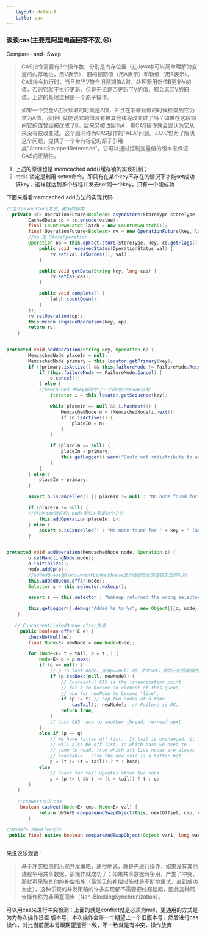 ```yaml
---
　　layout: default
　　title: cas
---
```

### 谈谈cas(主要是阿里电面回答不妥,😢)

Compare- and- Swap
> CAS指令需要有3个操作数，分别是内存位置（在Java中可以简单理解为变量的内存地址，用V表示）、旧的预期值（用A表示）和新值（用B表示）。CAS指令执行时，当且仅当V符合旧预期值A时，处理器用新值B更新V的值，否则它就不执行更新，但是无论是否更新了V的值，都会返回V的旧值，上述的处理过程是一个原子操作。 
> 
> 如果一个变量V初次读取的时候是A值，并且在准备赋值的时候检查到它仍然为A值，那我们就能说它的值没有被其他线程改变过了吗？如果在这段期间它的值曾经被改成了B，后来又被改回为A，那CAS操作就会误认为它从来没有被改变过。这个漏洞称为CAS操作的"ABA"问题。J.U.C包为了解决这个问题，提供了一个带有标记的原子引用类"AtomicStampedReference"，它可以通过控制变量值的版本来保证CAS的正确性。

1. 上述的原理也是 memcached add()缓存锁的实现机制；
2. redis 锁定是利用 setnx命令。即只有在某个key不存在的情况下才能set成功该key，这样就达到多个线程并发去set同一个key，只有一个能成功


下面来看看memcached add方法的实现代码

``` java
//这个asyncStore方法，匿名内部类
  private <T> OperationFuture<Boolean> asyncStore(StoreType storeType, String key, int exp, T value, Transcoder<T> tc) {
        CachedData co = tc.encode(value);
        final CountDownLatch latch = new CountDownLatch(1);
        final OperationFuture<Boolean> rv = new OperationFuture(key, latch, this.operationTimeout);
        //op 是 StoreOperation
        Operation op = this.opFact.store(storeType, key, co.getFlags(), exp, co.getData(), new Callback() {
            public void receivedStatus(OperationStatus val) {
                rv.set(val.isSuccess(), val);
            }

            public void gotData(String key, long cas) {
                rv.setCas(cas);
            }

            public void complete() {
                latch.countDown();
            }
        });
        rv.setOperation(op);
        this.mconn.enqueueOperation(key, op);
        return rv;
    }
    
```  

``` java
protected void addOperation(String key, Operation o) {
        MemcachedNode placeIn = null;
        MemcachedNode primary = this.locator.getPrimary(key);
        if (!primary.isActive() && this.failureMode != FailureMode.Retry) {
            if (this.failureMode == FailureMode.Cancel) {
                o.cancel();
            } else {
            //memcached 中key都维护了一个的对应的node队列
                Iterator i = this.locator.getSequence(key);

                while(placeIn == null && i.hasNext()) {
                    MemcachedNode n = (MemcachedNode)i.next();
                    if (n.isActive()) {
                        placeIn = n;
                    }
                }

                if (placeIn == null) {
                    placeIn = primary;
                    this.getLogger().warn("Could not redistribute to another node, retrying primary node for %s.", new Object[]{key});
                }
            }
        } else {
            placeIn = primary;
        }

        assert o.isCancelled() || placeIn != null : "No node found for key " + key;

        if (placeIn != null) {
        //经过node验证后，node添加主要是这个方法
            this.addOperation(placeIn, o);
        } else {
            assert o.isCancelled() : "No node found for " + key + " (and not immediately cancelled)";
        }
```


``` java 

protected void addOperation(MemcachedNode node, Operation o) {
        o.setHandlingNode(node);
        o.initialize();
        node.addOp(o);
        //addedQueue是ConcurrentLinkedQueue这个线程安全的链表形式的队列
        this.addedQueue.offer(node);
        Selector s = this.selector.wakeup();

        assert s == this.selector : "Wakeup returned the wrong selector.";

        this.getLogger().debug("Added %s to %s", new Object[]{o, node});
    }
    
   // ConcurrentLinkedQueue offer方法
     public boolean offer(E e) {
        checkNotNull(e);
        final Node<E> newNode = new Node<E>(e);

        for (Node<E> t = tail, p = t;;) {
            Node<E> q = p.next;
            if (q == null) {
                // p is last node。且当p==null 时，才会set，因为旧的预期值为null
                if (p.casNext(null, newNode)) {
                    // Successful CAS is the linearization point
                    // for e to become an element of this queue,
                    // and for newNode to become "live".
                    if (p != t) // hop two nodes at a time
                        casTail(t, newNode);  // Failure is OK.
                    return true;
                }
                // Lost CAS race to another thread; re-read next
            }
            else if (p == q)
                // We have fallen off list.  If tail is unchanged, it
                // will also be off-list, in which case we need to
                // jump to head, from which all live nodes are always
                // reachable.  Else the new tail is a better bet.
                p = (t != (t = tail)) ? t : head;
            else
                // Check for tail updates after two hops.
                p = (p != t && t != (t = tail)) ? t : q;
        }
    }
    
    //casNext方法 cas
     boolean casNext(Node<E> cmp, Node<E> val) {
            return UNSAFE.compareAndSwapObject(this, nextOffset, cmp, val);
        }

//Unsafe 的native方法
 public final native boolean compareAndSwapObject(Object var1, long var2, Object var4, Object var5);
    
```    

来说说乐观锁：
> 基于冲突检测的乐观并发策略，通俗地说，就是先进行操作，如果没有其他线程争用共享数据，那操作就成功了；如果共享数据有争用，产生了冲突，那就再采取其他的补偿措施（最常见的补偿措施就是不断地重试，直到成功为止），这种乐观的并发策略的许多实现都不需要把线程挂起，因此这种同步操作称为非阻塞同步（Non-BlockingSynchronization）。
 
可以用cas来进行冲突检测：上面的就是conflict就是必须为null，更通用的方式是为为每次操作设置 版本号，本次操作会带一个期望上一个旧版本号，然后进行cas操作，对比当前版本号跟期望是否一致，不一致就是有冲突，操作放弃
   
    
    